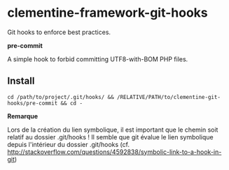 clementine-framework-git-hooks
==============================

Git hooks to enforce best practices.

__pre-commit__

A simple hook to forbid committing UTF8-with-BOM PHP files.

Install
---

```
cd /path/to/project/.git/hooks/ && /RELATIVE/PATH/to/clementine-git-hooks/pre-commit && cd -
```

__Remarque__

Lors de la création du lien symbolique, il est important que le chemin soit relatif au dossier .git/hooks ! Il semble que git évalue le lien symbolique depuis l'intérieur du dossier .git/hooks (cf. http://stackoverflow.com/questions/4592838/symbolic-link-to-a-hook-in-git)
